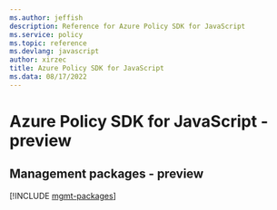 ```yaml
---
ms.author: jeffish
description: Reference for Azure Policy SDK for JavaScript
ms.service: policy
ms.topic: reference
ms.devlang: javascript
author: xirzec
title: Azure Policy SDK for JavaScript
ms.data: 08/17/2022
---
```

# Azure Policy SDK for JavaScript - preview

## Management packages - preview
[!INCLUDE [mgmt-packages](policy-mgmt-index.md)]